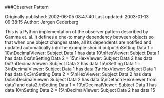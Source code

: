###Observer Pattern

Originally published: 2002-06-05 08:47:40
Last updated: 2003-01-13 09:38:15
Author: Jørgen Cederberg

This is a Python implementation of the observer pattern described by Gamma et. al. It defines a one-to many dependency between objects so that when one object changes state, all its dependents are notified and updated automatically.\n\nThe example should output:\nSetting Data 1 = 10\nDecimalViewer: Subject Data 1 has data 10\nHexViewer: Subject Data 1 has data 0xa\nSetting Data 2 = 15\nHexViewer: Subject Data 2 has data 0xf\nDecimalViewer: Subject Data 2 has data 15\nSetting Data 1 = 3\nDecimalViewer: Subject Data 1 has data 3\nHexViewer: Subject Data 1 has data 0x3\nSetting Data 2 = 5\nHexViewer: Subject Data 2 has data 0x5\nDecimalViewer: Subject Data 2 has data 5\nDetach HexViewer from data1 and data2.\nSetting Data 1 = 10\nDecimalViewer: Subject Data 1 has data 10\nSetting Data 2 = 15\nDecimalViewer: Subject Data 2 has data 15